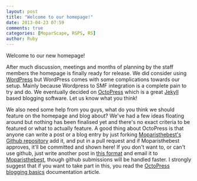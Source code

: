 ```yaml
---
layout: post
title: "Welcome to our homepage!"
date: 2013-04-23 07:59
comments: true
categories: [MoparScape, RSPS, RS]
author: Ruby
---
```

Welcome to our new homepage!

After much discussion, meetings and months of planning by the staff members the homepage is finally ready for release. We did consider using [WordPress][1] but WordPress comes with some complications towards our setup. Mainly because Wordpress to SMF integration is a complete pain to try and do. We eventually decided on [OctoPress][2] which is a great [Jekyll][3] based blogging software. Let us know what you think!

We also need some help from you guys, what do you think we should feature on the homepage and blog about? We've had a few ideas floating around but nothing has been finalised yet and there's no exact criteria to be featured or what to actually feature. A good thing about OctoPress is that anyone can write a post or a blog entry by just forking [Moparisthebest's Github repository][4] add it, and put in a pull request and if Moparisthebest approves, it'll be committed and shown here! If you don't want to, or can't use github, just write another post in [this format][5] and email it to [Moparisthebest][6], though github submissions will be handled faster. I strongly suggest that if you want to take part in this, you read the [OctoPress blogging basics][7] documentation article.

[1]: //wordpress.org
[2]: http://octopress.org
[3]: https://github.com/mojombo/jekyll
[4]: https://github.com/moparisthebest/www.moparscape.org
[5]: https://github.com/moparisthebest/www.moparscape.org/master/source/_posts/2013-04-23-welcome-to-our-homepage.markdown
[6]: mailto:admin@moparscape.org
[7]: http://octopress.org/docs/blogging/
